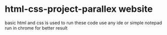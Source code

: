 # html-css-project-parallex website 
basic html and css is used
to run these code use any ide or simple notepad 
run in chrome for better result
